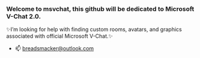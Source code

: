 ### Welcome to msvchat, this github will be dedicated to Microsoft V-Chat 2.0.
✨I’m looking for help with finding custom rooms, avatars, and graphics associated with official Microsoft V-Chat.✨
- 📫 <a>breadsmacker@outlook.com</a>
